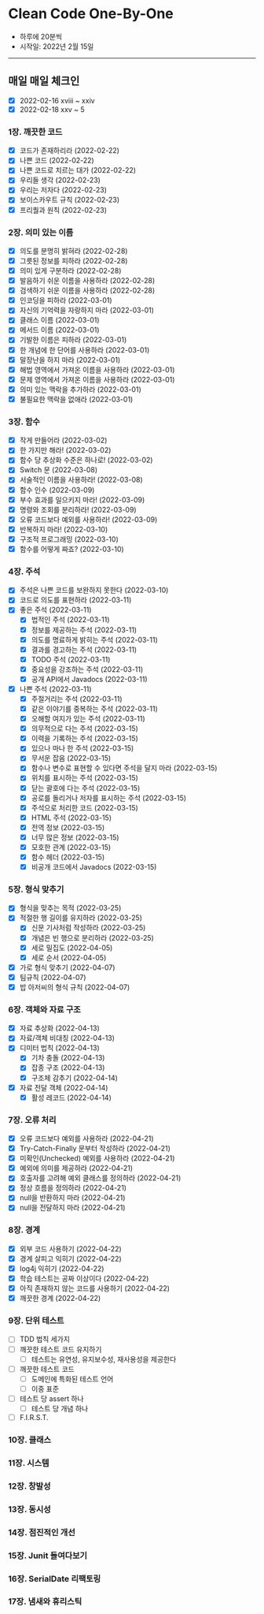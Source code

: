 # Clean Code One-By-One
* 하루에 20분씩
* 시작일: 2022년 2월 15일
---
## 매일 매일 체크인
- [x] 2022-02-16 xviii ~ xxiv
- [x] 2022-02-18 xxv ~ 5

### 1장. 깨끗한 코드
- [x] 코드가 존재하리라 (2022-02-22)
- [x] 나쁜 코드 (2022-02-22)
- [x] 나쁜 코드로 치르는 대가 (2022-02-22)
- [x] 우리들 생각 (2022-02-23)
- [x] 우리는 저자다 (2022-02-23)
- [x] 보이스카우트 규칙 (2022-02-23)
- [x] 프리퀄과 원칙 (2022-02-23)

### 2장. 의미 있는 이름
- [x] 의도를 분명히 밝혀라 (2022-02-28)
- [x] 그릇된 정보를 피하라 (2022-02-28)
- [x] 의미 있게 구분하라 (2022-02-28)
- [x] 발음하기 쉬운 이름을 사용하라 (2022-02-28)
- [x] 검색하기 쉬운 이름을 사용하라 (2022-02-28)
- [x] 인코딩을 피하라 (2022-03-01)
- [x] 자신의 기억력을 자랑하지 마라 (2022-03-01)
- [x] 클래스 이름 (2022-03-01)
- [x] 메서드 이름 (2022-03-01)
- [x] 기발한 이름은 피하라 (2022-03-01)
- [x] 한 개념에 한 단어를 사용하라 (2022-03-01)
- [x] 말장난을 하지 마라 (2022-03-01)
- [x] 해법 영역에서 가져온 이름을 사용하라 (2022-03-01)
- [x] 문제 영역에서 가져온 이름을 사용하라 (2022-03-01)
- [x] 의미 있는 맥락을 추가하라 (2022-03-01)
- [x] 불필요한 맥락을 없애라 (2022-03-01)

### 3장. 함수
- [x] 작게 만들어라 (2022-03-02)
- [x] 한 가지만 해라! (2022-03-02)
- [x] 함수 당 추상화 수준은 하나로! (2022-03-02)
- [x] Switch 문 (2022-03-08)
- [x] 서술적인 이름을 사용하라! (2022-03-08)
- [x] 함수 인수 (2022-03-09)
- [x] 부수 효과를 일으키지 마라! (2022-03-09)
- [x] 명령와 조회를 분리하라! (2022-03-09)
- [x] 오류 코드보다 예외를 사용하라! (2022-03-09)
- [x] 반복하지 마라! (2022-03-10)
- [x] 구조적 프로그래밍 (2022-03-10)
- [x] 함수를 어떻게 짜죠? (2022-03-10)

### 4장. 주석
- [x] 주석은 나쁜 코드를 보완하지 못한다 (2022-03-10)
- [x] 코드로 의도를 표현하라 (2022-03-11)
- [x] 좋은 주석 (2022-03-11)
  - [x] 법적인 주석 (2022-03-11)
  - [x] 정보를 제공하는 주석 (2022-03-11)
  - [x] 의도를 명료하게 밝히는 주석 (2022-03-11)
  - [x] 결과를 경고하는 주석 (2022-03-11)
  - [x] TODO 주석 (2022-03-11)
  - [x] 중요성을 강조하는 주석 (2022-03-11)
  - [x] 공개 API에서 Javadocs (2022-03-11)
- [x] 나쁜 주석 (2022-03-11)
  - [x] 주절거리는 주석 (2022-03-11)
  - [x] 같은 이야기를 중복하는 주석 (2022-03-11)
  - [x] 오해할 여지가 있는 주석 (2022-03-11)
  - [x] 의무적으로 다는 주석 (2022-03-15)
  - [x] 이력을 기록하는 주석 (2022-03-15)
  - [x] 있으나 마나 한 주석 (2022-03-15)
  - [x] 무서운 잡음 (2022-03-15)
  - [x] 함수나 변수로 표현할 수 있다면 주석을 달지 마라 (2022-03-15)
  - [x] 위치를 표시하는 주석 (2022-03-15)
  - [x] 닫는 괄호에 다는 주석 (2022-03-15)
  - [x] 공로를 돌리거나 저자를 표시하는 주석 (2022-03-15)
  - [x] 주석으로 처리한 코드 (2022-03-15)
  - [x] HTML 주석 (2022-03-15)
  - [x] 전역 정보 (2022-03-15)
  - [x] 너무 많은 정보 (2022-03-15)
  - [x] 모호한 관계 (2022-03-15)
  - [x] 함수 헤더 (2022-03-15)
  - [x] 비공개 코드에서 Javadocs (2022-03-15)

### 5장. 형식 맞추기
- [x] 형식을 맞추는 목적 (2022-03-25)
- [x] 적절한 행 길이를 유지하라 (2022-03-25)
  - [x] 신문 기사처럼 작성하라 (2022-03-25)
  - [x] 개념은 빈 행으로 분리하라 (2022-03-25)
  - [x] 세로 밀집도 (2022-04-05)
  - [x] 세로 순서 (2022-04-05)
- [x] 가로 형식 맞추기 (2022-04-07)
- [x] 팀규칙 (2022-04-07)
- [x] 밥 아저씨의 형식 규칙 (2022-04-07)

### 6장. 객체와 자료 구조
- [x] 자료 추상화 (2022-04-13)
- [x] 자료/객체 비대칭 (2022-04-13)
- [x] 디미터 법칙 (2022-04-13)
  - [x] 기차 충돌 (2022-04-13)
  - [x] 잡종 구조 (2022-04-13)
  - [x] 구조체 감추기 (2022-04-14)
- [x] 자료 전달 객체 (2022-04-14)
  - [x] 활성 레코드 (2022-04-14)

### 7장. 오류 처리
- [x] 오류 코드보다 예외를 사용하라 (2022-04-21)
- [x] Try-Catch-Finally 문부터 작성하라 (2022-04-21)
- [x] 미확인(Unchecked) 예외를 사용하라 (2022-04-21)
- [x] 예외에 의미를 제공하라 (2022-04-21)
- [x] 호출자를 고려해 예외 클래스를 정의하라 (2022-04-21)
- [x] 정상 흐름을 정의하라 (2022-04-21)
- [x] null을 반환하지 마라 (2022-04-21)
- [x] null을 전달하지 마라 (2022-04-21)

### 8장. 경계
- [x] 외부 코드 사용하기 (2022-04-22)
- [x] 경계 살피고 익히기 (2022-04-22)
- [x] log4j 익히기 (2022-04-22)
- [x] 학습 테스트는 공짜 이상이다 (2022-04-22)
- [x] 아직 존재하지 않는 코드를 사용하기 (2022-04-22)
- [x] 깨끗한 경계 (2022-04-22)

### 9장. 단위 테스트
- [ ] TDD 법칙 세가지
- [ ] 깨끗한 테스트 코드 유지하기
  - [ ] 테스트는 유연성, 유지보수성, 재사용성을 제공한다
- [ ] 깨끗한 테스트 코드
  - [ ] 도메인에 특화된 테스트 언어
  - [ ] 이중 표준
- [ ] 테스트 당 assert 하나
  - [ ] 테스트 당 개념 하나
- [ ] F.I.R.S.T.

### 10장. 클래스


### 11장. 시스템


### 12장. 창발성


### 13장. 동시성


### 14장. 점진적인 개선


### 15장. Junit 들여다보기


### 16장. SerialDate 리팩토링


### 17장. 냄새와 휴리스틱
